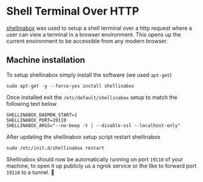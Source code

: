 # Shell Terminal Over HTTP

[shellinabox](https://github.com/shellinabox/shellinabox) was used to setup a shell terminal over a http request where a user can view a terminal in a browser environment.
This opens up the current environment to be accessible from any modern browser.

## Machine installation

To setup shellinabox simply install the software (we used `apt-get`)

```
sudo apt-get -y --force-yes install shellinabox
```

Once installed exit the `/etc/default/shellinabox` setup to match the following text below

```
SHELLINABOX_DAEMON_START=1
SHELLINABOX_PORT=19110
SHELLINABOX_ARGS="--no-beep -t | --disable-ssl --localhost-only"
```

After updating the shellinabox setup script restart shellinabox

```
sudo /etc/init.d/shellinabox restart
```

Shellinabox should now be automatically running on port `19110` of your machine, to open it up publicly us a ngrok service or the like to forward port `19110` to a tunnel. 🎊
